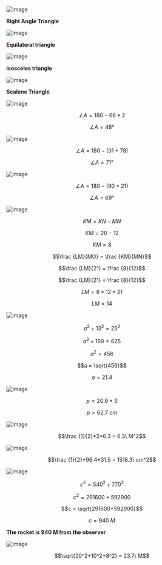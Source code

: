 ![image](https://github.com/user-attachments/assets/0c1a81c3-122d-4800-a6b0-5e82ac79d751)

**Right Angle Triangle**

![image](https://github.com/user-attachments/assets/c8d69112-a900-4ed8-b478-1571d4e4bc14)

**Equilateral triangle**

![image](https://github.com/user-attachments/assets/ea5d50e6-6cb4-4185-b533-8b70b74b99d4)

**isosceles triangle**

![image](https://github.com/user-attachments/assets/b7ea503b-66a0-4979-b356-3d2a3daa5a92)

**Scalene Triangle**

![image](https://github.com/user-attachments/assets/4cb2e913-7557-4bb2-a681-cce4de9848a2)

$$∠A = 180 - 66*2$$

$$∠A = 48°$$

![image](https://github.com/user-attachments/assets/951f0f05-fc79-44bf-8824-7a5c18e0d97e)

$$∠A = 180 - (31 + 78)$$

$$∠A = 71°$$

![image](https://github.com/user-attachments/assets/dbb184a9-4528-426c-8650-7241632b8b4f)

$$∠A = 180 - (90+21)$$

$$∠A = 69°$$

![image](https://github.com/user-attachments/assets/dff54584-3dc7-431b-8906-2f869c430566)

$$KM = KN - MN$$

$$KM = 20 - 12$$

$$KM = 8$$

$$\frac {LM}{MO} = \frac {KM}{MN}$$

$$\frac {LM}{21} = \frac {8}{12}$$

$$\frac {LM}{21} = \frac {8}{12}$$

$$LM = 8*12*21$$

$$LM = 14$$

![image](https://github.com/user-attachments/assets/1c763eea-a5e3-44b0-bc09-138835753e3d)

$$a^2 + 13^2 = 25^2$$

$$a^2 + 169 = 625$$

$$a^2 = 456$$

$$a = \sqrt{456}$$

$$a = 21.4$$

![image](https://github.com/user-attachments/assets/528417e5-d652-4b43-ae09-d0103a943b3c)

$$p = 20.9*3$$

$$p = 62.7\ cm$$

![image](https://github.com/user-attachments/assets/b364aa65-ae6d-4509-bd1c-a505e0924cff)

$$\frac {1}{2}*2*6.3 = 6.3\ M^2$$

![image](https://github.com/user-attachments/assets/c2c256c6-6371-433b-8f52-17a264441a59)

$$\frac {1}{2}*96.4*31.5 = 1518.3\ cm^2$$

![image](https://github.com/user-attachments/assets/74359838-f94f-4f17-a71e-e60fd51e7ee8)

$$c^2 = 540^2+770^2$$

$$c^2 = 291600+592900$$

$$c = \sqrt{291600+592900}$$

$$c = 940\ M$$

**The rocket is 940 M from the observer**

![image](https://github.com/user-attachments/assets/b470323d-2f31-41f5-9a95-120fb11b5ab1)

$$\sqrt{20^2+10^2+8^2} = 23.7\ M$$


